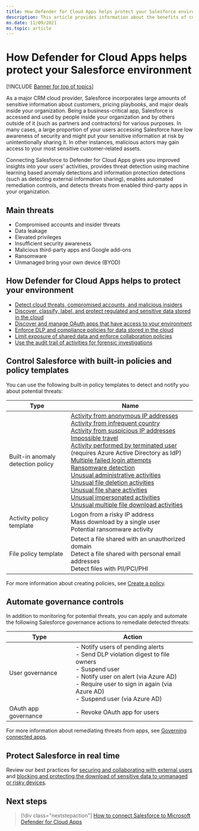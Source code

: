 ```yaml
---
title: How Defender for Cloud Apps helps protect your Salesforce environment
description: This article provides information about the benefits of connecting your Salesforce app to Defender for Cloud Apps using the API connector for visibility and control over use.
ms.date: 11/09/2021
ms.topic: article
---
```

# How Defender for Cloud Apps helps protect your Salesforce environment

[!INCLUDE [Banner for top of topics](includes/banner.md)]

As a major CRM cloud provider, Salesforce incorporates large amounts of sensitive information about customers, pricing playbooks, and major deals inside your organization. Being a business-critical app, Salesforce is accessed and used by people inside your organization and by others outside of it (such as partners and contractors) for various purposes. In many cases, a large proportion of your users accessing Salesforce have low awareness of security and might put your sensitive information at risk by unintentionally sharing it. In other instances, malicious actors may gain access to your most sensitive customer-related assets.

Connecting Salesforce to Defender for Cloud Apps gives you improved insights into your users' activities, provides threat detection using machine learning based anomaly detections and information protection detections (such as detecting external information sharing), enables automated remediation controls, and detects threats from enabled third-party apps in your organization.

## Main threats

- Compromised accounts and insider threats
- Data leakage
- Elevated privileges
- Insufficient security awareness
- Malicious third-party apps and Google add-ons
- Ransomware
- Unmanaged bring your own device (BYOD)

## How Defender for Cloud Apps helps to protect your environment

- [Detect cloud threats, compromised accounts, and malicious insiders](best-practices.md#detect-cloud-threats-compromised-accounts-malicious-insiders-and-ransomware)
- [Discover, classify, label, and protect regulated and sensitive data stored in the cloud](best-practices.md#discover-classify-label-and-protect-regulated-and-sensitive-data-stored-in-the-cloud)
- [Discover and manage OAuth apps that have access to your environment](manage-app-permissions.md)
- [Enforce DLP and compliance policies for data stored in the cloud](best-practices.md#enforce-dlp-and-compliance-policies-for-data-stored-in-the-cloud)
- [Limit exposure of shared data and enforce collaboration policies](best-practices.md#limit-exposure-of-shared-data-and-enforce-collaboration-policies)
- [Use the audit trail of activities for forensic investigations](best-practices.md#use-the-audit-trail-of-activities-for-forensic-investigations)

## Control Salesforce with built-in policies and policy templates

You can use the following built-in policy templates to detect and notify you about potential threats:

| Type | Name |
| ---- | ---- |
| Built-in anomaly detection policy | [Activity from anonymous IP addresses](anomaly-detection-policy.md#activity-from-anonymous-ip-addresses)<br />[Activity from infrequent country](anomaly-detection-policy.md#activity-from-infrequent-country)<br />[Activity from suspicious IP addresses](anomaly-detection-policy.md#activity-from-suspicious-ip-addresses)<br />[Impossible travel](anomaly-detection-policy.md#impossible-travel)<br />[Activity performed by terminated user](anomaly-detection-policy.md#activity-performed-by-terminated-user) (requires Azure Active Directory as IdP)<br />[Multiple failed login attempts](anomaly-detection-policy.md#multiple-failed-login-attempts)<br />[Ransomware detection](anomaly-detection-policy.md#ransomware-activity)<br />[Unusual administrative activities](anomaly-detection-policy.md#unusual-activities-by-user)<br />[Unusual file deletion activities](anomaly-detection-policy.md#unusual-activities-by-user)<br />[Unusual file share activities](anomaly-detection-policy.md#unusual-activities-by-user)<br />[Unusual impersonated activities](anomaly-detection-policy.md#unusual-activities-by-user)<br />[Unusual multiple file download activities](anomaly-detection-policy.md#unusual-activities-by-user) |
| Activity policy template | Logon from a risky IP address<br />Mass download by a single user<br />Potential ransomware activity |
| File policy template | Detect a file shared with an unauthorized domain<br />Detect a file shared with personal email addresses<br />Detect files with PII/PCI/PHI |

For more information about creating policies, see [Create a policy](control-cloud-apps-with-policies.md#create-a-policy).

## Automate governance controls

In addition to monitoring for potential threats, you can apply and automate the following Salesforce governance actions to remediate detected threats:

| Type | Action |
| ---- | ---- |
| User governance | - Notify users of pending alerts<br />- Send DLP violation digest to file owners<br />- Suspend user<br />- Notify user on alert (via Azure AD)<br />- Require user to sign in again (via Azure AD)<br />- Suspend user (via Azure AD) |
| OAuth app governance | - Revoke OAuth app for users |

For more information about remediating threats from apps, see [Governing connected apps](governance-actions.md).

## Protect Salesforce in real time

Review our best practices for [securing and collaborating with external users](best-practices.md#secure-collaboration-with-external-users-by-enforcing-real-time-session-controls) and [blocking and protecting the download of sensitive data to unmanaged or risky devices](best-practices.md#block-and-protect-download-of-sensitive-data-to-unmanaged-or-risky-devices).

## Next steps

> [!div class="nextstepaction"]
> [How to connect Salesforce to Microsoft Defender for Cloud Apps](./connect-salesforce.md)
